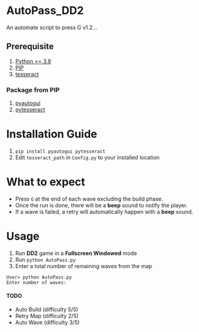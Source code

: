 # AutoPass_DD2
 An automate script to press G v1.2...

## Prerequisite

1. [Python >= 3.8](https://www.python.org/downloads/windows/)
2. [PIP](https://pip.pypa.io/en/stable/installation/)
3. [tesseract](https://github.com/UB-Mannheim/tesseract/wiki)

### Package from PIP
1. [pyautogui](https://pyautogui.readthedocs.io/en/latest/)
2. [pytesseract](https://pypi.org/project/pytesseract/)

# Installation Guide
1. `pip install pyautogui pytesseract`
2. Edit `tesseract_path` in `Config.py` to your installed location

# What to expect
- Press `G` at the end of each wave excluding the build phase.
- Once the run is done, there will be a **beep** sound to notify the player.
- If a wave is failed, a retry will automatically happen with a **beep** sound.

# Usage
1. Run **DD2** game in a **Fullscreen Windowed** mode
2. Run `python AutoPass.py`
3. Enter a total number of remaining waves from the map

```
User> python AutoPass.py
Enter number of waves:

```

#### TODO
- Auto Build (difficulty 5/5)
- Retry Map  (difficulty 2/5)
- Auto Wave  (difficulty 3/5)